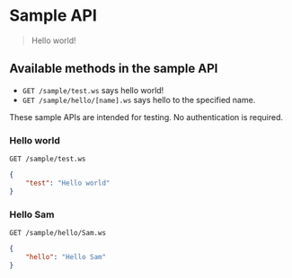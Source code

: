 # Sample API

> Hello world!

## Available methods in the sample API

* `GET /sample/test.ws` says hello world!
* `GET /sample/hello/[name].ws` says hello to the specified name.

These sample APIs are intended for testing. No authentication is required.

### Hello world
```
GET /sample/test.ws
```
```json
{
    "test": "Hello world"
}
```

### Hello Sam
```
GET /sample/hello/Sam.ws
```
```json
{
    "hello": "Hello Sam"
}
```
